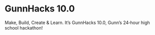 # GunnHacks 10.0
Make, Build, Create &amp; Learn. It’s GunnHacks 10.0, Gunn’s 24‑hour high school hackathon!
 
